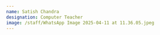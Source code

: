 ```yaml
---
name: Satish Chandra
designation: Computer Teacher
image: /staff/WhatsApp Image 2025-04-11 at 11.36.05.jpeg
---
```

